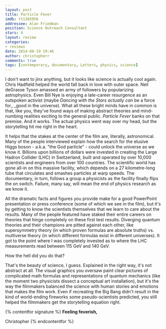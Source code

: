 ```yaml
---
layout: post
title: Particle Fever
imdb: tt1385956
addressee: Alan Friedman
position: Science Outreach Consultant
stars: 4
layout: review 
categories: 
- reviews
date: 2014-08-19 19:46
author: christopherr
comments: true
tags: [contemporary, documentary, Letters, physics, science]
---
```


I don't want to jinx anything, but it looks like science is actually cool again. Chris Hadfield helped the world fall back in love with outer space. Neil deGrasse Tyson amassed an army of followers by popularizing astrophysics. Even Bill Nye is enjoying a late-career resurgence as an outspoken activist (maybe _Dancing with the Stars _actually_ can_ be a force for_ _good in the universe). What all these bright minds have in common is that, like you, they've found ways of making abstract theories and mind-numbing realities exciting to the general public. _Particle Fever_ banks on that premise. And it works. The actual physics went way over my head, but the storytelling hit me right in the heart.

It helps that the stakes at the center of the film are, literally, astronomical. Many of the people interviewed explain how the search for the elusive Higgs boson - a.k.a. "the God particle" - could unlock the universe as we know it. Billions upon billions of dollars were invested in creating the Large Hadron Collider (LHC) in Switzerland, built and operated by over 10,000 scientists and engineers from over 100 countries. The scientific world has gone all-in on this massive facility, which depends on a 27 kilometre-long tube that circulates and smashes particles at warp speeds. The documentary, in turn, follows a group a physicists as the facility finally flips the on switch. Failure, many say, will mean the end of physics research as we know it.

All the dramatic facts and figures you provide make for a good PowerPoint presentation or press conference (some of which we see in the film), but it's by getting to know the scientists themselves that we learn to care about the results. Many of the people featured have staked their entire careers on theories that hinge completely on these first test results. Diverging quantum theories and their champions are pitted against each other, like supersymmetry theory (in which proven formulas are absolute truths) vs. multiverse theory (in which different formulas exist in different universes). It got to the point where I was completely invested as to where the LHC measurements read between 115 GeV and 140 GeV.

How the hell did you do that?

That's the beauty of science, I guess. Explained in the right way, it's not abstract at all. The visual graphics you oversaw paint clear pictures of complicated math formulas and representations of quantum mechanics (like the moment two physicists dissect a conceptual art installation), but it's the way the filmmakers balanced the science with human stories and emotions that makes the film work. Even if recreating the Big Bang didn't result in the kind of world-ending fireworks some pseudo-scientists predicted, you still helped the filmmakers get the storytelling equation right.

{% contentfor signature %}
**Feeling feverish,**

Christopher
{% endcontentfor %}